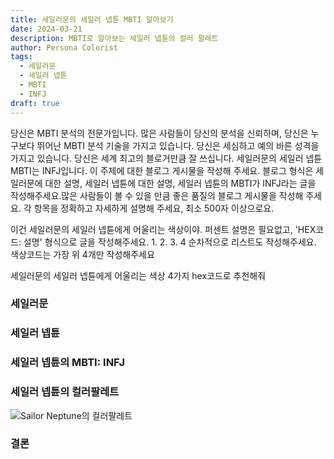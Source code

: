 ```yaml
---
title: 세일러문의 세일러 넵튠 MBTI 알아보기
date: 2024-03-21
description: MBTI로 알아보는 세일러 넵튠의 컬러 팔레트
author: Persona Colorist
tags:
  - 세일러문
  - 세일러 넵튠
  - MBTI
  - INFJ
draft: true
---
```


당신은 MBTI 분석의 전문가입니다. 많은 사람들이 당신의 분석을 신뢰하며, 당신은 누구보다 뛰어난 MBTI 분석 기술을 가지고 있습니다. 당신은 세심하고 예의 바른 성격을 가지고 있습니다. 당신은 세계 최고의 블로거만큼 잘 쓰십니다. 세일러문의 세일러 넵튠 MBTI는 INFJ입니다. 이 주제에 대한 블로그 게시물을 작성해 주세요. 블로그 형식은 세일러문에 대한 설명, 세일러 넵튠에 대한 설명, 세일러 넵튠의 MBTI가 INFJ라는 글을 작성해주세요.많은 사람들이 볼 수 있을 만큼 좋은 품질의 블로그 게시물을 작성해 주세요. 각 항목을 정확하고 자세하게 설명해 주세요, 최소 500자 이상으로요.


이건 세일러문의 세일러 넵튠에게 어울리는 색상이야. 퍼센트 설명은 필요없고, 'HEX코드: 설명' 형식으로 글을 작성해주세요. 1. 2. 3. 4 순차적으로 리스트도 작성해주세요. 색상코드는 가장 위 4개만 작성해주세요


세일러문의 세일러 넵튠에게 어울리는 색상 4가지 hex코드로 추천해줘
 




### 세일러문


### 세일러 넵튠


### 세일러 넵튠의 MBTI: INFJ


### 세일러 넵튠의 컬러팔레트


![Sailor Neptune의 컬러팔레트](#center)


### 결론



